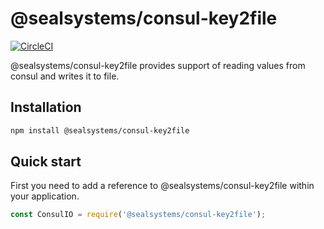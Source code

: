 # @sealsystems/consul-key2file

[![CircleCI](https://circleci.com/gh/sealsystems/node-consul-key2file/tree/master.svg?style=svg)](https://circleci.com/gh/sealsystems/node-consul-key2file/tree/master)
<!-- [![AppVeyor](https://ci.appveyor.com/api/projects/status/9b2db9vds6i2msoy/branch/master?svg=true)](https://ci.appveyor.com/project/Plossys/node-consul/branch/master) -->

@sealsystems/consul-key2file provides support of reading values from consul and writes it to file.

## Installation

```bash
npm install @sealsystems/consul-key2file
```

## Quick start

First you need to add a reference to @sealsystems/consul-key2file within your application.

```javascript
const ConsulIO = require('@sealsystems/consul-key2file');
```

